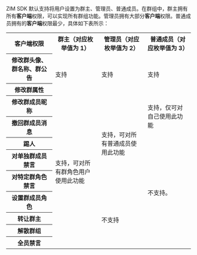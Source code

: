 ZIM SDK 默认支持将用户设置为群主、管理员、普通成员。在群组中，群主拥有所有**客户端**权限，可以实现所有群组功能。管理员拥有大部分**客户端**权限。普通成员拥有的**客户端**权限最少，具体如下表所示：

<table>
  <colgroup>
    <col width="25%">
    <col width="25%">
    <col width="25%">
    <col width="25%">
  </colgroup>
<tbody><tr>
<th>客户端权限</th>
<th>群主（对应枚举值为 1）</th>
<th>管理员（对应枚举值为 2）</th>
<th>普通成员（对应枚举值为 3）</th>
</tr>
<tr>
<th>修改群头像、群名称、群公告</th>
<td rowspan="2">支持</td>
<td rowspan="2">支持</td>
<td rowspan="2">支持</td>
</tr>
<tr>
<th>修改群属性</th>
</tr>
<tr>
<th>修改群成员昵称</th>
<td rowspan="9">支持，可对所有群角色用户使用此功能</td>
<td rowspan="5">支持，可对所有普通成员使用此功能</td>
<td rowspan="2">支持，仅可对自己使用此功能</td>
</tr>
<tr>
<th>撤回群成员消息</th>
</tr>
<tr>
<th>踢人</th>
<td rowspan="7">不支持。</td>
</tr>
<tr>
<th>对单独群成员禁言</th>
</tr>
<tr>
<th>对特定群角色禁言</th>
</tr>
<tr>
<th>设置群成员角色</th>
<td rowspan="4">不支持</td>
</tr>
<tr>
<th>转让群主</th>
</tr>
<tr>
<th>解散群组</th>
</tr>
<tr>
<th>全员禁言</th>
</tr>
</tbody></table>



